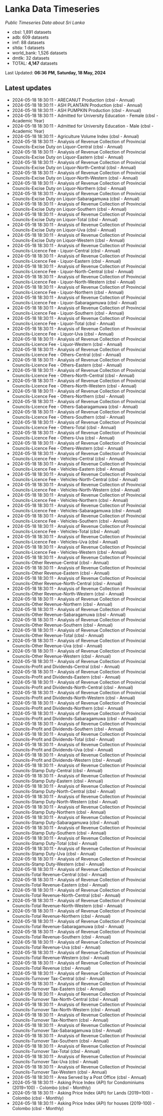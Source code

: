 # Lanka Data Timeseries
*Public Timeseries Data about Sri Lanka*

* cbsl: 1,891 datasets
* adb: 609 datasets
* imf: 88 datasets
* sltda: 1 datasets
* world_bank: 1,526 datasets
* dmtlk: 32 datasets
* TOTAL: **4,147** datasets

Last Updated: **06:36 PM, Saturday, 18 May, 2024**

## Latest updates

* 2024-05-18 18:30:11 - ARECANUT Production (cbsl - Annual)
* 2024-05-18 18:30:11 - ASH PLANTAIN Production (cbsl - Annual)
* 2024-05-18 18:30:11 - ASH PUMPKIN Production (cbsl - Annual)
* 2024-05-18 18:30:11 - Admitted for University Education - Female (cbsl - Academic Year)
* 2024-05-18 18:30:11 - Admitted for University Education - Male (cbsl - Academic Year)
* 2024-05-18 18:30:11 - Agriculture Volume Index (cbsl - Annual)
* 2024-05-18 18:30:11 - Analysis of Revenue Collection of Provincial Councils-Excise Duty on Liquor-Central (cbsl - Annual)
* 2024-05-18 18:30:11 - Analysis of Revenue Collection of Provincial Councils-Excise Duty on Liquor-Eastern (cbsl - Annual)
* 2024-05-18 18:30:11 - Analysis of Revenue Collection of Provincial Councils-Excise Duty on Liquor-North-Central (cbsl - Annual)
* 2024-05-18 18:30:11 - Analysis of Revenue Collection of Provincial Councils-Excise Duty on Liquor-North-Western (cbsl - Annual)
* 2024-05-18 18:30:11 - Analysis of Revenue Collection of Provincial Councils-Excise Duty on Liquor-Northern (cbsl - Annual)
* 2024-05-18 18:30:11 - Analysis of Revenue Collection of Provincial Councils-Excise Duty on Liquor-Sabaragamuwa (cbsl - Annual)
* 2024-05-18 18:30:11 - Analysis of Revenue Collection of Provincial Councils-Excise Duty on Liquor-Southern (cbsl - Annual)
* 2024-05-18 18:30:11 - Analysis of Revenue Collection of Provincial Councils-Excise Duty on Liquor-Total (cbsl - Annual)
* 2024-05-18 18:30:11 - Analysis of Revenue Collection of Provincial Councils-Excise Duty on Liquor-Uva (cbsl - Annual)
* 2024-05-18 18:30:11 - Analysis of Revenue Collection of Provincial Councils-Excise Duty on Liquor-Western (cbsl - Annual)
* 2024-05-18 18:30:11 - Analysis of Revenue Collection of Provincial Councils-Licence Fee - Liquor-Central (cbsl - Annual)
* 2024-05-18 18:30:11 - Analysis of Revenue Collection of Provincial Councils-Licence Fee - Liquor-Eastern (cbsl - Annual)
* 2024-05-18 18:30:11 - Analysis of Revenue Collection of Provincial Councils-Licence Fee - Liquor-North-Central (cbsl - Annual)
* 2024-05-18 18:30:11 - Analysis of Revenue Collection of Provincial Councils-Licence Fee - Liquor-North-Western (cbsl - Annual)
* 2024-05-18 18:30:11 - Analysis of Revenue Collection of Provincial Councils-Licence Fee - Liquor-Northern (cbsl - Annual)
* 2024-05-18 18:30:11 - Analysis of Revenue Collection of Provincial Councils-Licence Fee - Liquor-Sabaragamuwa (cbsl - Annual)
* 2024-05-18 18:30:11 - Analysis of Revenue Collection of Provincial Councils-Licence Fee - Liquor-Southern (cbsl - Annual)
* 2024-05-18 18:30:11 - Analysis of Revenue Collection of Provincial Councils-Licence Fee - Liquor-Total (cbsl - Annual)
* 2024-05-18 18:30:11 - Analysis of Revenue Collection of Provincial Councils-Licence Fee - Liquor-Uva (cbsl - Annual)
* 2024-05-18 18:30:11 - Analysis of Revenue Collection of Provincial Councils-Licence Fee - Liquor-Western (cbsl - Annual)
* 2024-05-18 18:30:11 - Analysis of Revenue Collection of Provincial Councils-Licence Fee - Others-Central (cbsl - Annual)
* 2024-05-18 18:30:11 - Analysis of Revenue Collection of Provincial Councils-Licence Fee - Others-Eastern (cbsl - Annual)
* 2024-05-18 18:30:11 - Analysis of Revenue Collection of Provincial Councils-Licence Fee - Others-North-Central (cbsl - Annual)
* 2024-05-18 18:30:11 - Analysis of Revenue Collection of Provincial Councils-Licence Fee - Others-North-Western (cbsl - Annual)
* 2024-05-18 18:30:11 - Analysis of Revenue Collection of Provincial Councils-Licence Fee - Others-Northern (cbsl - Annual)
* 2024-05-18 18:30:11 - Analysis of Revenue Collection of Provincial Councils-Licence Fee - Others-Sabaragamuwa (cbsl - Annual)
* 2024-05-18 18:30:11 - Analysis of Revenue Collection of Provincial Councils-Licence Fee - Others-Southern (cbsl - Annual)
* 2024-05-18 18:30:11 - Analysis of Revenue Collection of Provincial Councils-Licence Fee - Others-Total (cbsl - Annual)
* 2024-05-18 18:30:11 - Analysis of Revenue Collection of Provincial Councils-Licence Fee - Others-Uva (cbsl - Annual)
* 2024-05-18 18:30:11 - Analysis of Revenue Collection of Provincial Councils-Licence Fee - Others-Western (cbsl - Annual)
* 2024-05-18 18:30:11 - Analysis of Revenue Collection of Provincial Councils-Licence Fee - Vehicles-Central (cbsl - Annual)
* 2024-05-18 18:30:11 - Analysis of Revenue Collection of Provincial Councils-Licence Fee - Vehicles-Eastern (cbsl - Annual)
* 2024-05-18 18:30:11 - Analysis of Revenue Collection of Provincial Councils-Licence Fee - Vehicles-North-Central (cbsl - Annual)
* 2024-05-18 18:30:11 - Analysis of Revenue Collection of Provincial Councils-Licence Fee - Vehicles-North-Western (cbsl - Annual)
* 2024-05-18 18:30:11 - Analysis of Revenue Collection of Provincial Councils-Licence Fee - Vehicles-Northern (cbsl - Annual)
* 2024-05-18 18:30:11 - Analysis of Revenue Collection of Provincial Councils-Licence Fee - Vehicles-Sabaragamuwa (cbsl - Annual)
* 2024-05-18 18:30:11 - Analysis of Revenue Collection of Provincial Councils-Licence Fee - Vehicles-Southern (cbsl - Annual)
* 2024-05-18 18:30:11 - Analysis of Revenue Collection of Provincial Councils-Licence Fee - Vehicles-Total (cbsl - Annual)
* 2024-05-18 18:30:11 - Analysis of Revenue Collection of Provincial Councils-Licence Fee - Vehicles-Uva (cbsl - Annual)
* 2024-05-18 18:30:11 - Analysis of Revenue Collection of Provincial Councils-Licence Fee - Vehicles-Western (cbsl - Annual)
* 2024-05-18 18:30:11 - Analysis of Revenue Collection of Provincial Councils-Other Revenue-Central (cbsl - Annual)
* 2024-05-18 18:30:11 - Analysis of Revenue Collection of Provincial Councils-Other Revenue-Eastern (cbsl - Annual)
* 2024-05-18 18:30:11 - Analysis of Revenue Collection of Provincial Councils-Other Revenue-North-Central (cbsl - Annual)
* 2024-05-18 18:30:11 - Analysis of Revenue Collection of Provincial Councils-Other Revenue-North-Western (cbsl - Annual)
* 2024-05-18 18:30:11 - Analysis of Revenue Collection of Provincial Councils-Other Revenue-Northern (cbsl - Annual)
* 2024-05-18 18:30:11 - Analysis of Revenue Collection of Provincial Councils-Other Revenue-Sabaragamuwa (cbsl - Annual)
* 2024-05-18 18:30:11 - Analysis of Revenue Collection of Provincial Councils-Other Revenue-Southern (cbsl - Annual)
* 2024-05-18 18:30:11 - Analysis of Revenue Collection of Provincial Councils-Other Revenue-Total (cbsl - Annual)
* 2024-05-18 18:30:11 - Analysis of Revenue Collection of Provincial Councils-Other Revenue-Uva (cbsl - Annual)
* 2024-05-18 18:30:11 - Analysis of Revenue Collection of Provincial Councils-Other Revenue-Western (cbsl - Annual)
* 2024-05-18 18:30:11 - Analysis of Revenue Collection of Provincial Councils-Profit and Dividends-Central (cbsl - Annual)
* 2024-05-18 18:30:11 - Analysis of Revenue Collection of Provincial Councils-Profit and Dividends-Eastern (cbsl - Annual)
* 2024-05-18 18:30:11 - Analysis of Revenue Collection of Provincial Councils-Profit and Dividends-North-Central (cbsl - Annual)
* 2024-05-18 18:30:11 - Analysis of Revenue Collection of Provincial Councils-Profit and Dividends-North-Western (cbsl - Annual)
* 2024-05-18 18:30:11 - Analysis of Revenue Collection of Provincial Councils-Profit and Dividends-Northern (cbsl - Annual)
* 2024-05-18 18:30:11 - Analysis of Revenue Collection of Provincial Councils-Profit and Dividends-Sabaragamuwa (cbsl - Annual)
* 2024-05-18 18:30:11 - Analysis of Revenue Collection of Provincial Councils-Profit and Dividends-Southern (cbsl - Annual)
* 2024-05-18 18:30:11 - Analysis of Revenue Collection of Provincial Councils-Profit and Dividends-Total (cbsl - Annual)
* 2024-05-18 18:30:11 - Analysis of Revenue Collection of Provincial Councils-Profit and Dividends-Uva (cbsl - Annual)
* 2024-05-18 18:30:11 - Analysis of Revenue Collection of Provincial Councils-Profit and Dividends-Western (cbsl - Annual)
* 2024-05-18 18:30:11 - Analysis of Revenue Collection of Provincial Councils-Stamp Duty-Central (cbsl - Annual)
* 2024-05-18 18:30:11 - Analysis of Revenue Collection of Provincial Councils-Stamp Duty-Eastern (cbsl - Annual)
* 2024-05-18 18:30:11 - Analysis of Revenue Collection of Provincial Councils-Stamp Duty-North-Central (cbsl - Annual)
* 2024-05-18 18:30:11 - Analysis of Revenue Collection of Provincial Councils-Stamp Duty-North-Western (cbsl - Annual)
* 2024-05-18 18:30:11 - Analysis of Revenue Collection of Provincial Councils-Stamp Duty-Northern (cbsl - Annual)
* 2024-05-18 18:30:11 - Analysis of Revenue Collection of Provincial Councils-Stamp Duty-Sabaragamuwa (cbsl - Annual)
* 2024-05-18 18:30:11 - Analysis of Revenue Collection of Provincial Councils-Stamp Duty-Southern (cbsl - Annual)
* 2024-05-18 18:30:11 - Analysis of Revenue Collection of Provincial Councils-Stamp Duty-Total (cbsl - Annual)
* 2024-05-18 18:30:11 - Analysis of Revenue Collection of Provincial Councils-Stamp Duty-Uva (cbsl - Annual)
* 2024-05-18 18:30:11 - Analysis of Revenue Collection of Provincial Councils-Stamp Duty-Western (cbsl - Annual)
* 2024-05-18 18:30:11 - Analysis of Revenue Collection of Provincial Councils-Total Revenue-Central (cbsl - Annual)
* 2024-05-18 18:30:11 - Analysis of Revenue Collection of Provincial Councils-Total Revenue-Eastern (cbsl - Annual)
* 2024-05-18 18:30:11 - Analysis of Revenue Collection of Provincial Councils-Total Revenue-North-Central (cbsl - Annual)
* 2024-05-18 18:30:11 - Analysis of Revenue Collection of Provincial Councils-Total Revenue-North-Western (cbsl - Annual)
* 2024-05-18 18:30:11 - Analysis of Revenue Collection of Provincial Councils-Total Revenue-Northern (cbsl - Annual)
* 2024-05-18 18:30:11 - Analysis of Revenue Collection of Provincial Councils-Total Revenue-Sabaragamuwa (cbsl - Annual)
* 2024-05-18 18:30:11 - Analysis of Revenue Collection of Provincial Councils-Total Revenue-Southern (cbsl - Annual)
* 2024-05-18 18:30:11 - Analysis of Revenue Collection of Provincial Councils-Total Revenue-Uva (cbsl - Annual)
* 2024-05-18 18:30:11 - Analysis of Revenue Collection of Provincial Councils-Total Revenue-Western (cbsl - Annual)
* 2024-05-18 18:30:11 - Analysis of Revenue Collection of Provincial Councils-Total Revenue (cbsl - Annual)
* 2024-05-18 18:30:11 - Analysis of Revenue Collection of Provincial Councils-Turnover Tax-Central (cbsl - Annual)
* 2024-05-18 18:30:11 - Analysis of Revenue Collection of Provincial Councils-Turnover Tax-Eastern (cbsl - Annual)
* 2024-05-18 18:30:11 - Analysis of Revenue Collection of Provincial Councils-Turnover Tax-North-Central (cbsl - Annual)
* 2024-05-18 18:30:11 - Analysis of Revenue Collection of Provincial Councils-Turnover Tax-North-Western (cbsl - Annual)
* 2024-05-18 18:30:11 - Analysis of Revenue Collection of Provincial Councils-Turnover Tax-Northern (cbsl - Annual)
* 2024-05-18 18:30:11 - Analysis of Revenue Collection of Provincial Councils-Turnover Tax-Sabaragamuwa (cbsl - Annual)
* 2024-05-18 18:30:11 - Analysis of Revenue Collection of Provincial Councils-Turnover Tax-Southern (cbsl - Annual)
* 2024-05-18 18:30:11 - Analysis of Revenue Collection of Provincial Councils-Turnover Tax-Total (cbsl - Annual)
* 2024-05-18 18:30:11 - Analysis of Revenue Collection of Provincial Councils-Turnover Tax-Uva (cbsl - Annual)
* 2024-05-18 18:30:11 - Analysis of Revenue Collection of Provincial Councils-Turnover Tax-Western (cbsl - Annual)
* 2024-05-18 18:30:11 - Area Served by a Post Office (cbsl - Annual)
* 2024-05-18 18:30:11 - Asking Price Index (API) for Condominiums (2019=100) - Colombo (cbsl - Monthly)
* 2024-05-18 18:30:11 - Asking Price Index (API) for Lands (2019=100) - Colombo (cbsl - Monthly)
* 2024-05-18 18:30:11 - Asking Price Index (API) for houses (2019-100) - Colombo (cbsl - Monthly)
